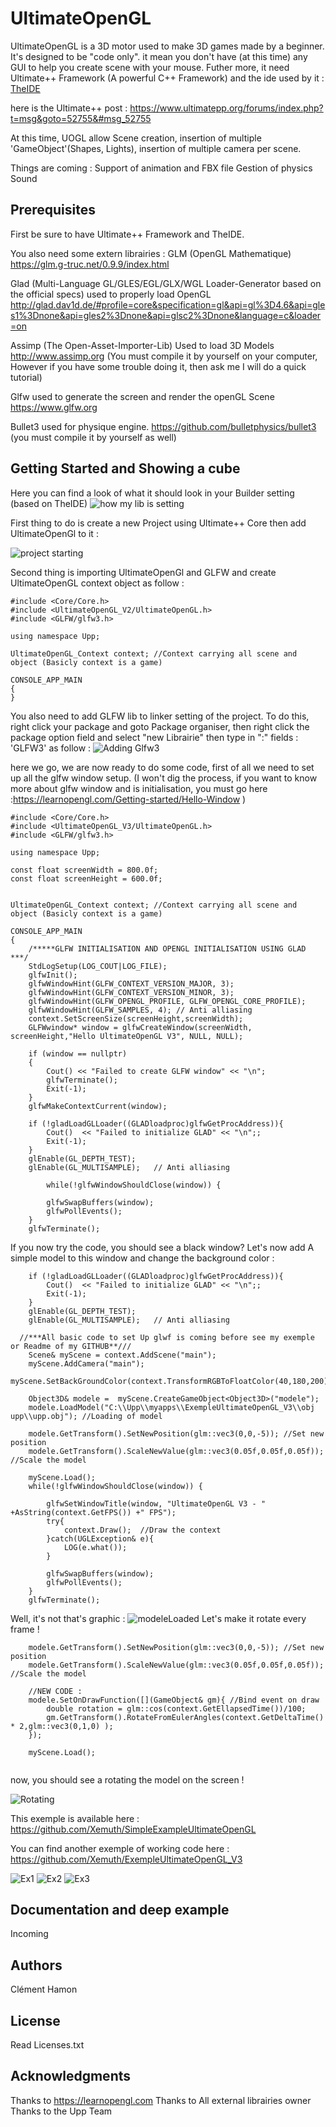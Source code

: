 # UltimateOpenGL 

UltimateOpenGL is a 3D motor used to make 3D games made by a beginner. It's designed to be "code only". it mean you don't have (at this time) any GUI  to help you create scene with your mouse.
Futher more, it need Ultimate++ Framework (A powerful C++ Framework) and the ide used by it : [TheIDE](https://www.ultimatepp.org/index.html)

here is the Ultimate++ post : https://www.ultimatepp.org/forums/index.php?t=msg&goto=52755&#msg_52755

At this time, UOGL allow Scene creation, insertion of  multiple 'GameObject'(Shapes, Lights), insertion of multiple camera per scene. 

Things are coming : 
	Support of animation and FBX file
	Gestion of physics
	Sound

## Prerequisites 

First be sure to have Ultimate++ Framework and TheIDE.
 
You also need some extern librairies : 
GLM (OpenGL Mathematique) https://glm.g-truc.net/0.9.9/index.html

Glad (Multi-Language GL/GLES/EGL/GLX/WGL Loader-Generator based on the official specs) used to properly load OpenGL
http://glad.dav1d.de/#profile=core&specification=gl&api=gl%3D4.6&api=gles1%3Dnone&api=gles2%3Dnone&api=glsc2%3Dnone&language=c&loader=on

Assimp (The Open-Asset-Importer-Lib) Used to load 3D Models
http://www.assimp.org  (You must compile it by yourself on your computer, However if you have some trouble doing it, then ask me I will do a quick tutorial)

Glfw used to generate the screen and render the openGL Scene https://www.glfw.org

Bullet3 used for physique engine. https://github.com/bulletphysics/bullet3 (you must compile it by yourself as well)



## Getting Started and Showing a cube 

Here you can find a look of what it should look in your Builder setting (based on TheIDE)
![how my lib is setting](https://i.imgur.com/KfHdK6N.png)

First thing to do is create a new Project using Ultimate++ Core then add UltimateOpenGl to it :

![project starting](https://i.imgur.com/J2KJRjo.png)

Second thing is importing UltimateOpenGl and GLFW and create UltimateOpenGL context object as follow :
```
#include <Core/Core.h>
#include <UltimateOpenGL_V2/UltimateOpenGL.h>
#include <GLFW/glfw3.h>

using namespace Upp;

UltimateOpenGL_Context context; //Context carrying all scene and object (Basicly context is a game)

CONSOLE_APP_MAIN
{
}
```
You also need to add GLFW lib to linker setting of the project. To do this, right click your package and goto Package organiser, then right click the package option field and select "new Librairie" then type in ":" fields : 'GLFW3' as follow :
![Adding Glfw3](https://i.imgur.com/P9eo1Al.png)


here we go, we are now ready to do some code, first of all we need to set up all the glfw window setup. (I won't dig the process, if you want to know more about glfw window and is initialisation, you must go here :https://learnopengl.com/Getting-started/Hello-Window )
```
#include <Core/Core.h>
#include <UltimateOpenGL_V3/UltimateOpenGL.h>
#include <GLFW/glfw3.h>

using namespace Upp;

const float screenWidth = 800.0f;
const float screenHeight = 600.0f;


UltimateOpenGL_Context context; //Context carrying all scene and object (Basicly context is a game)

CONSOLE_APP_MAIN
{
	/*****GLFW INITIALISATION AND OPENGL INITIALISATION USING GLAD ***/
	StdLogSetup(LOG_COUT|LOG_FILE);
	glfwInit();
    glfwWindowHint(GLFW_CONTEXT_VERSION_MAJOR, 3);
    glfwWindowHint(GLFW_CONTEXT_VERSION_MINOR, 3);
    glfwWindowHint(GLFW_OPENGL_PROFILE, GLFW_OPENGL_CORE_PROFILE);
    glfwWindowHint(GLFW_SAMPLES, 4); // Anti alliasing 
    context.SetScreenSize(screenHeight,screenWidth);
    GLFWwindow* window = glfwCreateWindow(screenWidth, screenHeight,"Hello UltimateOpenGL V3", NULL, NULL);
    
    if (window == nullptr)
    {
        Cout() << "Failed to create GLFW window" << "\n";
        glfwTerminate();
        Exit(-1);
    }
    glfwMakeContextCurrent(window);

    if (!gladLoadGLLoader((GLADloadproc)glfwGetProcAddress)){
        Cout()  << "Failed to initialize GLAD" << "\n";;
        Exit(-1);
    }
    glEnable(GL_DEPTH_TEST);
    glEnable(GL_MULTISAMPLE);   // Anti alliasing 

        while(!glfwWindowShouldClose(window)) {
   
	    glfwSwapBuffers(window);
	    glfwPollEvents(); 
	}
	glfwTerminate();
```

If you now try the code, you should see a black window? Let's now add A simple model to this window and change the background color :

```
    if (!gladLoadGLLoader((GLADloadproc)glfwGetProcAddress)){
        Cout()  << "Failed to initialize GLAD" << "\n";;
        Exit(-1);
    }
    glEnable(GL_DEPTH_TEST);
    glEnable(GL_MULTISAMPLE);   // Anti alliasing 
	
  //***All basic code to set Up glwf is coming before see my exemple or Readme of my GITHUB**/// 
    Scene& myScene = context.AddScene("main");
    myScene.AddCamera("main");
    myScene.SetBackGroundColor(context.TransformRGBToFloatColor(40,180,200));
    
	Object3D& modele =  myScene.CreateGameObject<Object3D>("modele");
	modele.LoadModel("C:\\Upp\\myapps\\ExempleUltimateOpenGL_V3\\obj upp\\upp.obj"); //Loading of model
	
	modele.GetTransform().SetNewPosition(glm::vec3(0,0,-5)); //Set new position 
	modele.GetTransform().ScaleNewValue(glm::vec3(0.05f,0.05f,0.05f)); //Scale the model
	
	myScene.Load();
    while(!glfwWindowShouldClose(window)) {
        
		glfwSetWindowTitle(window, "UltimateOpenGL V3 - " +AsString(context.GetFPS()) +" FPS");
		try{
			context.Draw();  //Draw the context
		}catch(UGLException& e){
			LOG(e.what());	
		}
	
	    glfwSwapBuffers(window);
	    glfwPollEvents(); 
	}
	glfwTerminate();
```

Well, it's not that's graphic :
![modeleLoaded](https://i.imgur.com/KqJDOvU.png)
Let's make it rotate every frame !

```
	modele.GetTransform().SetNewPosition(glm::vec3(0,0,-5)); //Set new position 
	modele.GetTransform().ScaleNewValue(glm::vec3(0.05f,0.05f,0.05f)); //Scale the model
	
	//NEW CODE : 
	modele.SetOnDrawFunction([](GameObject& gm){ //Bind event on draw
		double rotation = glm::cos(context.GetEllapsedTime())/100;
		gm.GetTransform().RotateFromEulerAngles(context.GetDeltaTime() * 2,glm::vec3(0,1,0) );
	});
	
	myScene.Load();
    
```

now, you should see a rotating the model on the screen !

![Rotating](https://i.imgur.com/jhoMNRe.png)

This exemple is available here : https://github.com/Xemuth/SimpleExampleUltimateOpenGL

You can find another exemple of working code here : https://github.com/Xemuth/ExempleUltimateOpenGL_V3

![Ex1](https://i.imgur.com/bI2kepS.png)
![Ex2](https://i.imgur.com/KL2ixM6.png)
![Ex3](https://i.imgur.com/BxMIgiL.png)

## Documentation and deep example 

Incoming

## Authors

Clément Hamon


## License

Read Licenses.txt 

## Acknowledgments

Thanks to https://learnopengl.com
Thanks to All external librairies owner 
Thanks to the Upp Team


